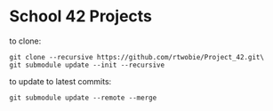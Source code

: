 # School 42 Projects

to clone:

```
git clone --recursive https://github.com/rtwobie/Project_42.git\
git submodule update --init --recursive
```

to update to latest commits:

```
git submodule update --remote --merge
```
